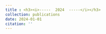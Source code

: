```yaml
---
title : <h3><i>-----  2024  -----</i></h3>
collection: publications
date: 2024-01-01
citation: ''
---
```

